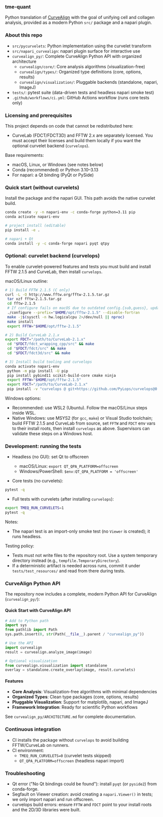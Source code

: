 ### tme-quant

Python translation of [CurveAlign](https://loci.wisc.edu/software/curvealign/) with the goal of unifying cell and collagen analysis, provided as a modern Python `src/` package and a napari plugin.

### About this repo
- `src/pycurvelets`: Python implementation using the curvelet transform
- `src/napari_curvealign`: napari plugin surface for interactive use
- `curvealign_py/`: Complete CurveAlign Python API with organized architecture
  - `curvealign/core/`: Core analysis algorithms (visualization-free)
  - `curvealign/types/`: Organized type definitions (core, options, results)
  - `curvealign/visualization/`: Pluggable backends (standalone, napari, ImageJ)
- `tests/`: pytest suite (data-driven tests and headless napari smoke test)
- `.github/workflows/ci.yml`: GitHub Actions workflow (runs core tests only)

### Licensing and prerequisites
This project depends on code that cannot be redistributed here:
- CurveLab (FDCT/FDCT3D) and FFTW 2.x are separately licensed. You must accept their licenses and build them locally if you want the optional curvelet backend (`curvelops`).

Base requirements:
- macOS, Linux, or Windows (see notes below)
- Conda (recommended) or Python 3.10–3.13
- For napari: a Qt binding (PyQt or PySide)

### Quick start (without curvelets)
Install the package and the napari GUI. This path avoids the native curvelet build.

```bash
conda create -y -n napari-env -c conda-forge python=3.11 pip
conda activate napari-env

# project install (editable)
pip install -e .

# napari + Qt
conda install -y -c conda-forge napari pyqt qtpy
```

### Optional: curvelet backend (curvelops)
To enable curvelet-powered features and tests you must build and install FFTW 2.1.5 and CurveLab, then install `curvelops`.

macOS/Linux outline:
```bash
# 1) Build FFTW 2.1.5 (C only)
curl -L -O http://www.fftw.org/fftw-2.1.5.tar.gz
 tar xzf fftw-2.1.5.tar.gz
 cd fftw-2.1.5
 # If configure fails on macOS due to outdated config.{sub,guess}, update them from your system
 ./configure --prefix="$HOME/opt/fftw-2.1.5" --disable-fortran
 make -j$(sysctl -n hw.logicalcpu 2>/dev/null || nproc)
 make install
 export FFTW="$HOME/opt/fftw-2.1.5"

# 2) Build CurveLab 2.1.x
export FDCT="/path/to/CurveLab-2.1.x"
 cd "$FDCT/fdct_wrapping_cpp/src" && make
 cd "$FDCT/fdct/src" && make
 cd "$FDCT/fdct3d/src" && make

# 3) Install build tooling and curvelops
conda activate napari-env
 python -m pip install -U pip
 pip install pybind11 scikit-build-core cmake ninja
 export FFTW="$HOME/opt/fftw-2.1.5"
 export FDCT="/path/to/CurveLab-2.1.x"
 pip install -v "curvelops @ git+https://github.com/PyLops/curvelops@0.23"
```

Windows options:
- Recommended: use WSL2 (Ubuntu). Follow the macOS/Linux steps inside WSL.
- Native Windows: use MSYS2 (for `gcc`, `make`) or Visual Studio toolchain; build FFTW 2.1.5 and CurveLab from source, set `FFTW` and `FDCT` env vars to their install roots, then install `curvelops` as above. Supervisors can validate these steps on a Windows host.

### Development: running the tests
- Headless (no GUI): set Qt to offscreen
  - macOS/Linux: `export QT_QPA_PLATFORM=offscreen`
  - Windows/PowerShell: `$env:QT_QPA_PLATFORM = 'offscreen'`

- Core tests (no curvelets):
```bash
pytest -q
```

- Full tests with curvelets (after installing `curvelops`):
```bash
export TMEQ_RUN_CURVELETS=1
pytest -q
```

Notes:
- The napari test is an import-only smoke test (no `Viewer` is created); it runs headless.

Testing policy:
- Tests must not write files to the repository root. Use a system
  temporary directory instead (e.g., `tempfile.TemporaryDirectory`).
- If a deterministic artifact is needed across runs, commit it under
  `tests/test_resources/` and read from there during tests.

### CurveAlign Python API

The repository now includes a complete, modern Python API for CurveAlign (`curvealign_py/`):

#### Quick Start with CurveAlign API
```python
# Add to Python path
import sys
from pathlib import Path
sys.path.insert(0, str(Path(__file__).parent / "curvealign_py"))

# Use the API
import curvealign
result = curvealign.analyze_image(image)

# Optional visualization
from curvealign.visualization import standalone
overlay = standalone.create_overlay(image, result.curvelets)
```

#### Features
- **Core Analysis**: Visualization-free algorithms with minimal dependencies
- **Organized Types**: Clean type packages (core, options, results)
- **Pluggable Visualization**: Support for matplotlib, napari, and ImageJ
- **Framework Integration**: Ready for scientific Python workflows

See `curvealign_py/ARCHITECTURE.md` for complete documentation.

### Continuous integration
- CI installs the package without `curvelops` to avoid building FFTW/CurveLab on runners.
- CI environment:
  - `TMEQ_RUN_CURVELETS=0` (curvelet tests skipped)
  - `QT_QPA_PLATFORM=offscreen` (headless napari import)

### Troubleshooting
- Qt error ("No Qt bindings could be found"): install `pyqt` (or `pyside2`) from conda-forge.
- Segfault on Viewer creation: avoid creating a `napari.Viewer()` in tests; we only import napari and run offscreen.
- curvelops build errors: ensure `FFTW` and `FDCT` point to your install roots and the 2D/3D libraries were built.
